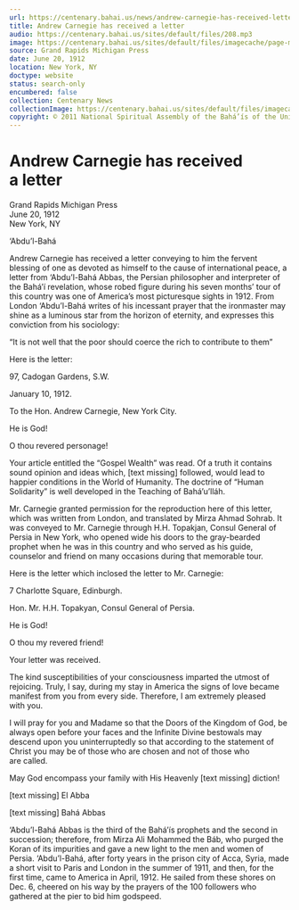 ```yaml
---
url: https://centenary.bahai.us/news/andrew-carnegie-has-received-letter
title: Andrew Carnegie has received a letter
audio: https://centenary.bahai.us/sites/default/files/208.mp3
image: https://centenary.bahai.us/sites/default/files/imagecache/page-main-image/images/press_clippings/06-20-1912%20Grand%20Rapids%20Mich%20Press%20Andrew%20Carnegie%20has%20received%20a%20letter.png
source: Grand Rapids Michigan Press
date: June 20, 1912
location: New York, NY
doctype: website
status: search-only
encumbered: false
collection: Centenary News
collectionImage: https://centenary.bahai.us/sites/default/files/imagecache/theme-image/main_image/abdulbaha-overview-small_0.jpg
copyright: © 2011 National Spiritual Assembly of the Bahá’ís of the United States
---
```



# Andrew Carnegie has received a letter

Grand Rapids Michigan Press  
June 20, 1912  
New York, NY  



‘Abdu’l-Bahá

Andrew Carnegie has received a letter conveying to him the fervent blessing of one as devoted as himself to the cause of international peace, a letter from ‘Abdu’l-Bahá Abbas, the Persian philosopher and interpreter of the Bahá’í revelation, whose robed figure during his seven months’ tour of this country was one of America’s most picturesque sights in 1912. From London ‘Abdu’l-Bahá writes of his incessant prayer that the ironmaster may shine as a luminous star from the horizon of eternity, and expresses this conviction from his sociology:

“It is not well that the poor should coerce the rich to contribute to them”

Here is the letter:

97, Cadogan Gardens, S.W.

January 10, 1912.

To the Hon. Andrew Carnegie, New York City.

He is God!

O thou revered personage!

Your article entitled the “Gospel Wealth” was read. Of a truth it contains sound opinion and ideas which, \[text missing\] followed, would lead to happier conditions in the World of Humanity. The doctrine of “Human Solidarity” is well developed in the Teaching of Bahá’u’lláh.

Mr. Carnegie granted permission for the reproduction here of this letter, which was written from London, and translated by Mirza Ahmad Sohrab. It was conveyed to Mr. Carnegie through H.H. Topakjan, Consul General of Persia in New York, who opened wide his doors to the gray-bearded prophet when he was in this country and who served as his guide, counselor and friend on many occasions during that memorable tour.

Here is the letter which inclosed the letter to Mr. Carnegie:

7 Charlotte Square, Edinburgh.

Hon. Mr. H.H. Topakyan, Consul General of Persia.

He is God!

O thou my revered friend!

Your letter was received.

The kind susceptibilities of your consciousness imparted the utmost of rejoicing. Truly, I say, during my stay in America the signs of love became manifest from you from every side. Therefore, I am extremely pleased with you.

I will pray for you and Madame so that the Doors of the Kingdom of God, be always open before your faces and the Infinite Divine bestowals may descend upon you uninterruptedly so that according to the statement of Christ you may be of those who are chosen and not of those who are called.

May God encompass your family with His Heavenly \[text missing\] diction!

\[text missing\] El Abba

\[text missing\] Bahá Abbas

‘Abdu’l-Bahá Abbas is the third of the Bahá’ís prophets and the second in succession; therefore, from Mirza Ali Mohammed the Báb, who purged the Koran of its impurities and gave a new light to the men and women of Persia. ‘Abdu’l-Bahá, after forty years in the prison city of Acca, Syria, made a short visit to Paris and London in the summer of 1911, and then, for the first time, came to America in April, 1912. He sailed from these shores on Dec. 6, cheered on his way by the prayers of the 100 followers who gathered at the pier to bid him godspeed.